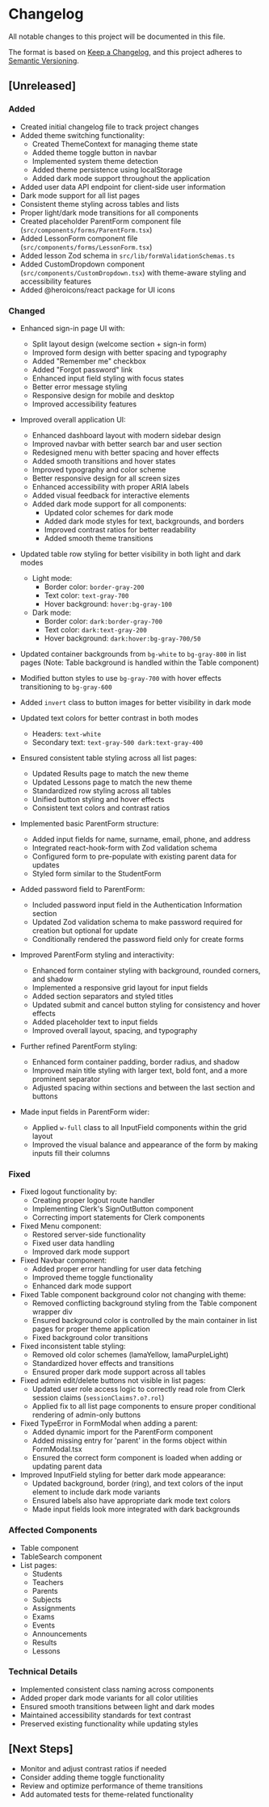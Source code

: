 # Changelog

All notable changes to this project will be documented in this file.

The format is based on [Keep a Changelog](https://keepachangelog.com/en/1.0.0/),
and this project adheres to [Semantic Versioning](https://semver.org/spec/v2.0.0.html).

## [Unreleased]

### Added
- Created initial changelog file to track project changes
- Added theme switching functionality:
  - Created ThemeContext for managing theme state
  - Added theme toggle button in navbar
  - Implemented system theme detection
  - Added theme persistence using localStorage
  - Added dark mode support throughout the application
- Added user data API endpoint for client-side user information
- Dark mode support for all list pages
- Consistent theme styling across tables and lists
- Proper light/dark mode transitions for all components
- Created placeholder ParentForm component file (`src/components/forms/ParentForm.tsx`)
- Added LessonForm component file (`src/components/forms/LessonForm.tsx`)
- Added lesson Zod schema in `src/lib/formValidationSchemas.ts`
- Added CustomDropdown component (`src/components/CustomDropdown.tsx`) with theme-aware styling and accessibility features
- Added @heroicons/react package for UI icons

### Changed
- Enhanced sign-in page UI with:
  - Split layout design (welcome section + sign-in form)
  - Improved form design with better spacing and typography
  - Added "Remember me" checkbox
  - Added "Forgot password" link
  - Enhanced input field styling with focus states
  - Better error message styling
  - Responsive design for mobile and desktop
  - Improved accessibility features

- Improved overall application UI:
  - Enhanced dashboard layout with modern sidebar design
  - Improved navbar with better search bar and user section
  - Redesigned menu with better spacing and hover effects
  - Added smooth transitions and hover states
  - Improved typography and color scheme
  - Better responsive design for all screen sizes
  - Enhanced accessibility with proper ARIA labels
  - Added visual feedback for interactive elements
  - Added dark mode support for all components:
    - Updated color schemes for dark mode
    - Added dark mode styles for text, backgrounds, and borders
    - Improved contrast ratios for better readability
    - Added smooth theme transitions

- Updated table row styling for better visibility in both light and dark modes
  - Light mode: 
    - Border color: `border-gray-200`
    - Text color: `text-gray-700`
    - Hover background: `hover:bg-gray-100`
  - Dark mode:
    - Border color: `dark:border-gray-700`
    - Text color: `dark:text-gray-200`
    - Hover background: `dark:hover:bg-gray-700/50`
- Updated container backgrounds from `bg-white` to `bg-gray-800` in list pages (Note: Table background is handled within the Table component)
- Modified button styles to use `bg-gray-700` with hover effects transitioning to `bg-gray-600`
- Added `invert` class to button images for better visibility in dark mode
- Updated text colors for better contrast in both modes
  - Headers: `text-white`
  - Secondary text: `text-gray-500 dark:text-gray-400`
- Ensured consistent table styling across all list pages:
  - Updated Results page to match the new theme
  - Updated Lessons page to match the new theme
  - Standardized row styling across all tables
  - Unified button styling and hover effects
  - Consistent text colors and contrast ratios
- Implemented basic ParentForm structure:
  - Added input fields for name, surname, email, phone, and address
  - Integrated react-hook-form with Zod validation schema
  - Configured form to pre-populate with existing parent data for updates
  - Styled form similar to the StudentForm
- Added password field to ParentForm:
  - Included password input field in the Authentication Information section
  - Updated Zod validation schema to make password required for creation but optional for update
  - Conditionally rendered the password field only for create forms
- Improved ParentForm styling and interactivity:
  - Enhanced form container styling with background, rounded corners, and shadow
  - Implemented a responsive grid layout for input fields
  - Added section separators and styled titles
  - Updated submit and cancel button styling for consistency and hover effects
  - Added placeholder text to input fields
  - Improved overall layout, spacing, and typography
- Further refined ParentForm styling:
  - Enhanced form container padding, border radius, and shadow
  - Improved main title styling with larger text, bold font, and a more prominent separator
  - Adjusted spacing within sections and between the last section and buttons
- Made input fields in ParentForm wider:
  - Applied `w-full` class to all InputField components within the grid layout
  - Improved the visual balance and appearance of the form by making inputs fill their columns

### Fixed
- Fixed logout functionality by:
  - Creating proper logout route handler
  - Implementing Clerk's SignOutButton component
  - Correcting import statements for Clerk components
- Fixed Menu component:
  - Restored server-side functionality
  - Fixed user data handling
  - Improved dark mode support
- Fixed Navbar component:
  - Added proper error handling for user data fetching
  - Improved theme toggle functionality
  - Enhanced dark mode support 
- Fixed Table component background color not changing with theme:
  - Removed conflicting background styling from the Table component wrapper div
  - Ensured background color is controlled by the main container in list pages for proper theme application
  - Fixed background color transitions
- Fixed inconsistent table styling:
  - Removed old color schemes (lamaYellow, lamaPurpleLight)
  - Standardized hover effects and transitions
  - Ensured proper dark mode support across all tables
- Fixed admin edit/delete buttons not visible in list pages:
  - Updated user role access logic to correctly read role from Clerk session claims (`sessionClaims?.o?.rol`)
  - Applied fix to all list page components to ensure proper conditional rendering of admin-only buttons
- Fixed TypeError in FormModal when adding a parent:
  - Added dynamic import for the ParentForm component
  - Added missing entry for 'parent' in the forms object within FormModal.tsx
  - Ensured the correct form component is loaded when adding or updating parent data
- Improved InputField styling for better dark mode appearance:
  - Updated background, border (ring), and text colors of the input element to include dark mode variants
  - Ensured labels also have appropriate dark mode text colors
  - Made input fields look more integrated with dark backgrounds

### Affected Components
- Table component
- TableSearch component
- List pages:
  - Students
  - Teachers
  - Parents
  - Subjects
  - Assignments
  - Exams
  - Events
  - Announcements
  - Results
  - Lessons

### Technical Details
- Implemented consistent class naming across components
- Added proper dark mode variants for all color utilities
- Ensured smooth transitions between light and dark modes
- Maintained accessibility standards for text contrast
- Preserved existing functionality while updating styles

## [Next Steps]
- Monitor and adjust contrast ratios if needed
- Consider adding theme toggle functionality
- Review and optimize performance of theme transitions
- Add automated tests for theme-related functionality 